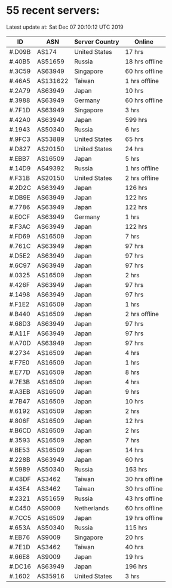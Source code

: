 # 55 recent servers:

Latest update at: Sat Dec 07 20:10:12 UTC 2019

| ID | ASN | Server Country | Online |
| -- | --- | -------------- | ------ |
| #.D09B | AS174 | United States | 17 hrs |
| #.40B5 | AS51659 | Russia | 18 hrs offline |
| #.3C59 | AS63949 | Singapore | 60 hrs offline |
| #.46A5 | AS131622 | Taiwan | 1 hrs offline |
| #.2A79 | AS63949 | Japan | 10 hrs |
| #.3988 | AS63949 | Germany | 60 hrs offline |
| #.7F1D | AS63949 | Singapore | 3 hrs |
| #.42A0 | AS63949 | Japan | 599 hrs |
| #.1943 | AS50340 | Russia | 6 hrs |
| #.9FC3 | AS53889 | United States | 65 hrs |
| #.D827 | AS20150 | United States | 24 hrs |
| #.EBB7 | AS16509 | Japan | 5 hrs |
| #.14D9 | AS49392 | Russia | 1 hrs offline |
| #.F31B | AS20150 | United States | 2 hrs offline |
| #.2D2C | AS63949 | Japan | 126 hrs |
| #.DB9E | AS63949 | Japan | 122 hrs |
| #.7786 | AS63949 | Japan | 122 hrs |
| #.E0CF | AS63949 | Germany | 1 hrs |
| #.F3AC | AS63949 | Japan | 122 hrs |
| #.FD69 | AS16509 | Japan | 7 hrs |
| #.761C | AS63949 | Japan | 97 hrs |
| #.D5E2 | AS63949 | Japan | 97 hrs |
| #.6C97 | AS63949 | Japan | 97 hrs |
| #.0325 | AS16509 | Japan | 2 hrs |
| #.426F | AS63949 | Japan | 97 hrs |
| #.1498 | AS63949 | Japan | 97 hrs |
| #.F1E2 | AS16509 | Japan | 1 hrs |
| #.B440 | AS16509 | Japan | 2 hrs offline |
| #.68D3 | AS63949 | Japan | 97 hrs |
| #.A11F | AS63949 | Japan | 97 hrs |
| #.A70D | AS63949 | Japan | 97 hrs |
| #.2734 | AS16509 | Japan | 4 hrs |
| #.F7E0 | AS16509 | Japan | 1 hrs |
| #.E77D | AS16509 | Japan | 8 hrs |
| #.7E3B | AS16509 | Japan | 4 hrs |
| #.A3EB | AS16509 | Japan | 9 hrs |
| #.7B47 | AS16509 | Japan | 10 hrs |
| #.6192 | AS16509 | Japan | 2 hrs |
| #.806F | AS16509 | Japan | 12 hrs |
| #.B6CD | AS16509 | Japan | 2 hrs |
| #.3593 | AS16509 | Japan | 7 hrs |
| #.BE53 | AS16509 | Japan | 14 hrs |
| #.228B | AS63949 | Japan | 60 hrs |
| #.5989 | AS50340 | Russia | 163 hrs |
| #.C8DF | AS3462 | Taiwan | 30 hrs offline |
| #.43E4 | AS3462 | Taiwan | 30 hrs offline |
| #.2321 | AS51659 | Russia | 43 hrs offline |
| #.C450 | AS9009 | Netherlands | 60 hrs offline |
| #.7CC5 | AS16509 | Japan | 19 hrs offline |
| #.653A | AS50340 | Russia | 115 hrs |
| #.EB76 | AS9009 | Singapore | 20 hrs |
| #.7E1D | AS3462 | Taiwan | 40 hrs |
| #.66E8 | AS9009 | Japan | 19 hrs |
| #.DC16 | AS63949 | Japan | 196 hrs |
| #.1602 | AS35916 | United States | 3 hrs |


